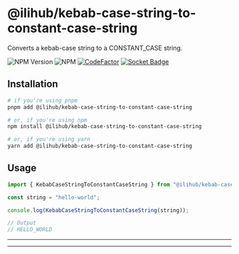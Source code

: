 # @ilihub/kebab-case-string-to-constant-case-string

Converts a kebab-case string to a CONSTANT_CASE string.

![NPM Version](https://img.shields.io/npm/v/%40ilihub%2Fkebab-case-string-to-constant-case-string?color=33cd56&logo=npm)
![NPM](https://img.shields.io/npm/l/%40ilihub%2Fkebab-case-string-to-constant-case-string)
[![CodeFactor](https://www.codefactor.io/repository/github/ilihub/npm/badge)](https://www.codefactor.io/repository/github/ilihub/npm)
[![Socket Badge](https://socket.dev/api/badge/npm/package/@ilihub/kebab-case-string-to-constant-case-string)](https://socket.dev/npm/package/@ilihub/kebab-case-string-to-constant-case-string)

## Installation

```bash
# if you're using pnpm
pnpm add @ilihub/kebab-case-string-to-constant-case-string

# or, if you're using npm
npm install @ilihub/kebab-case-string-to-constant-case-string

# or, if you're using yarn
yarn add @ilihub/kebab-case-string-to-constant-case-string
```

## Usage

```javascript
import { KebabCaseStringToConstantCaseString } from "@ilihub/kebab-case-string-to-constant-case-string";

const string = "hello-world";

console.log(KebabCaseStringToConstantCaseString(string));

// Output
// HELLO_WORLD
```

---

<!-- sponsors_and_backers_section_start -->

<!-- sponsors_and_backers_section_end -->

---
